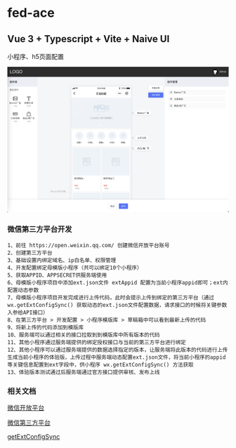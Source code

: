 # fed-ace

## Vue 3 + Typescript + Vite + Naive UI

小程序、h5页面配置

![](preview.png)

### 微信第三方平台开发

````
1、前往 https://open.weixin.qq.com/ 创建微信开放平台账号
2、创建第三方平台
3、基础设置内绑定域名、ip白名单、权限管理
4、开发配置绑定母模版小程序（共可以绑定10个小程序）
5、获取APPID、APPSECRET供服务端使用
6、母模版小程序项目中添加ext.json文件 extAppid 配置为当前小程序appid即可；ext内配置动态参数
7、母模版小程序项目开发完成进行上传代码，此时会提示上传到绑定的第三方平台（通过 wx.getExtConfigSync() 获取动态的ext.json文件配置数据，请求接口的时候将关键参数入参给API接口）
8、在第三方平台 > 开发配置 > 小程序模版库 > 草稿箱中可以看到最新上传的代码
9、将新上传的代码添加到模版库
10、服务端可以通过相关的接口拉取到到模版库中所有版本的代码
11、其他小程序通过服务端提供的绑定授权接口与当前的第三方平台进行绑定
12、其他小程序可以通过服务端提供的数据选择指定的版本，让服务端将此版本的代码进行上传生成当前小程序的体验版，上传过程中服务端动态配置ext.json文件，将当前小程序的appid等关键信息配置到ext字段中，供小程序 wx.getExtConfigSync() 方法获取
13、体验版本测试通过后服务端通过官方接口提供审核、发布上线
````

### 相关文档

[微信开放平台](https://open.weixin.qq.com/)

[微信第三方平台](https://developers.weixin.qq.com/doc/oplatform/Third-party_Platforms/Mini_Programs/Intro.html)

[getExtConfigSync](https://developers.weixin.qq.com/miniprogram/dev/api/ext/wx.getExtConfigSync.html)

